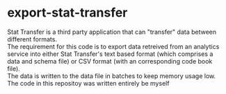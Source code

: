 # export-stat-transfer

Stat Transfer is a third party application that can "transfer" data between different formats.  
The requirement for this code is to export data retreived from an analytics service into either Stat Transfer's text based format (which comprises a data and schema file) or CSV format (with an corresponding code book file).  
The data is written to the data file in batches to keep memory usage low.  
The code in this repositoy was written entirely be myself  
